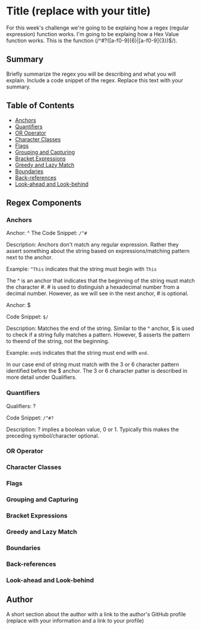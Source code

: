 # Title (replace with your title)

For this week's challenge we're going to be explaing how a regex (regular expression) function works. I'm going to be explaing how a Hex Value function works. This is the function (/^#?([a-f0-9]{6}|[a-f0-9]{3})$/).

## Summary

Briefly summarize the regex you will be describing and what you will explain. Include a code snippet of the regex. Replace this text with your summary.



## Table of Contents

- [Anchors](#anchors)
- [Quantifiers](#quantifiers)
- [OR Operator](#or-operator)
- [Character Classes](#character-classes)
- [Flags](#flags)
- [Grouping and Capturing](#grouping-and-capturing)
- [Bracket Expressions](#bracket-expressions)
- [Greedy and Lazy Match](#greedy-and-lazy-match)
- [Boundaries](#boundaries)
- [Back-references](#back-references)
- [Look-ahead and Look-behind](#look-ahead-and-look-behind)

## Regex Components

### Anchors
Anchor: ^
The Code Snippet: `/^#`

Description:
Anchors don't match any regular expression. Rather they assert something about the string based on expressions/matching pattern next to the anchor.

Example: `^This` indicates that the string must begin with `This`

The ^ is an anchor that indicates that the beginning of the string must match the character #. # is used to distinguish a hexadecimal number from a decimal number. However, as we will see in the next anchor, # is optional.

Anchor: $

Code Snippet: `$/`

Description: Matches the end of the string. Similar to the ^ anchor, $ is used to check if a string fully matches a pattern. However, $ asserts the pattern to theend of the string, not the beginning.

Example: `end$` indicates that the string must end with `end`.

In our case end of string must match with the 3 or 6 character pattern identified before the $ anchor. The 3 or 6 character patter is described in more detail under Qualifiers.

### Quantifiers

Qualifiers: ?

Code Snippet: `/^#?`

Description: 
? implies a boolean value, 0 or 1. Typically this makes the preceding symbol/character optional.

### OR Operator

### Character Classes

### Flags

### Grouping and Capturing

### Bracket Expressions

### Greedy and Lazy Match

### Boundaries

### Back-references

### Look-ahead and Look-behind

## Author

A short section about the author with a link to the author's GitHub profile (replace with your information and a link to your profile)

